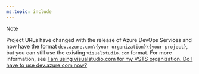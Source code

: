 ```yaml
---
ms.topic: include
---
```


>[!NOTE]
>Project URLs have changed with the release of Azure DevOps Services and now have the format `dev.azure.com\{your organization}\{your project}`, but you can still use the existing `visualstudio.com` format. For more information, see [I am using visualstudio.com for my VSTS organization. Do I have to use dev.azure.com now?](/azure/devops/user-guide/vsts-is-now-azure-devops-services#i-am-using-visualstudiocom-for-my-vsts-organization-do-i-have-to-use-devazurecom-now)